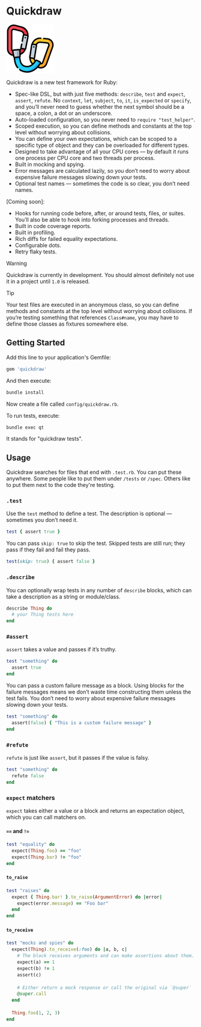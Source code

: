 # Quickdraw

<img src="quickdraw.png" alt="Quickdraw" width="128">

Quickdraw is a new test framework for Ruby:

- Spec-like DSL, but with just five methods: `describe`, `test` and `expect`, `assert`, `refute`. No `context`, `let`, `subject`, `to`, `it`, `is_expected` or `specify`, and you’ll never need to guess whether the next symbol should be a space, a colon, a dot or an underscore.
- Auto-loaded configuration, so you never need to `require "test_helper"`.
- Scoped execution, so you can define methods and constants at the top level without worrying about collisions.
- You can define your own expectations, which can be scoped to a specific type of object and they can be overloaded for different types.
- Designed to take advantage of all your CPU cores — by default it runs one process per CPU core and two threads per process.
- Built in mocking and spying.
- Error messages are calculated lazily, so you don’t need to worry about expensive failure messages slowing down your tests.
- Optional test names — sometimes the code is so clear, you don’t need names.

[Coming soon]:

- Hooks for running code before, after, or around tests, files, or suites. You’ll also be able to hook into forking processes and threads.
- Built in code coverage reports.
- Built in profiling.
- Rich diffs for failed equality expectations.
- Configurable dots.
- Retry flaky tests.

> [!WARNING]
> Quickdraw is currently in development. You should almost definitely not use it in a project until `1.0` is released.

> [!TIP]
> Your test files are executed in an anonymous class, so you can define methods and constants at the top level without worrying about collisions. If you’re testing something that references `Class#name`, you may have to define those classes as fixtures somewhere else.

## Getting Started

Add this line to your application's Gemfile:

```ruby
gem 'quickdraw'
```

And then execute:

```bash
bundle install
```

Now create a file called `config/quickdraw.rb`.

To run tests, execute:
```bash
bundle exec qt
```

It stands for "quickdraw tests".

## Usage

Quickdraw searches for files that end with `.test.rb`. You can put these anywhere. Some people like to put them under `/tests` or `/spec`. Others like to put them next to the code they're testing.

### `.test`
Use the `test` method to define a test. The description is optional — sometimes you don’t need it.

```ruby
test { assert true }
```

You can pass `skip: true` to skip the test. Skipped tests are still run; they pass if they fail and fail they pass.

```ruby
test(skip: true) { assert false }
```

### `.describe`
You can optionally wrap tests in any number of `describe` blocks, which can take a description as a string or module/class.

```ruby
describe Thing do
  # your Thing tests here
end
```

### `#assert`
`assert` takes a value and passes if it’s truthy.

```ruby
test "something" do
  assert true
end
```

You can pass a custom failure message as a block. Using blocks for the failure messages means we don’t waste time constructing them unless the test fails. You don’t need to worry about expensive failure messages slowing down your tests.

```ruby
test "something" do
  assert(false) { "This is a custom failure message" }
end
```

### `#refute`
`refute` is just like `assert`, but it passes if the value is falsy.

```ruby
test "something" do
  refute false
end
```

### `expect` matchers
`expect` takes either a value or a block and returns an expectation object, which you can call matchers on.

#### `==` and `!=`

```ruby
test "equality" do
  expect(Thing.foo) == "foo"
  expect(Thing.bar) != "foo"
end
```

#### `to_raise`

```ruby
test "raises" do
  expect { Thing.bar! }.to_raise(ArgumentError) do |error|
    expect(error.message) == "Foo bar"
  end
end
```

#### `to_receive`

```ruby
test "mocks and spies" do
  expect(Thing).to_receive(:foo) do |a, b, c|
    # The block receives arguments and can make assertions about them.
    expect(a) == 1
    expect(b) != 1
    assert(c)

    # Either return a mock response or call the original via `@super`
    @super.call
  end

  Thing.foo(1, 2, 3)
end
```
